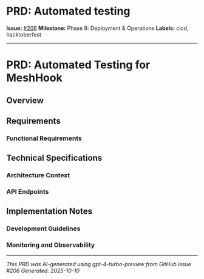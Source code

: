 # PRD: Automated testing

**Issue:** [#206](https://github.com/profullstack/meshhook/issues/206)
**Milestone:** Phase 9: Deployment & Operations
**Labels:** cicd, hacktoberfest

---

# PRD: Automated Testing for MeshHook

## Overview


## Requirements

### Functional Requirements


## Technical Specifications

### Architecture Context


### API Endpoints


## Implementation Notes

### Development Guidelines


### Monitoring and Observability


---

*This PRD was AI-generated using gpt-4-turbo-preview from GitHub issue #206*
*Generated: 2025-10-10*
